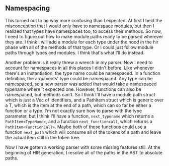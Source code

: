 ## Namespacing

This turned out to be way more confusing than I expected. At first I held the misconception that I would only have to namespace modules, but then I realized that types have namespaces too, to access their methods. So now, I need to figure out how to make module paths ready to be parsed wherever they are. I think I will add a module for each type under the hood in the hir phase with all of the methods of that type. Or I could just follow module paths through types and modules. I think that's what I'll do instead.

Another problem is it really threw a wrench in my parser. Now I need to account for namespaces in all this places I didn't before. Like whenever there's an instantiation, the type name could be namespaced. In a function definition, the arguments' type could be namespaced. Any type can be namespaced, so a new parser was added that would take a namespaced typename where it expected one. However, functions can also be namespaced, but methods can't. So I think I'll have a module path struct which is just a Vec of identifiers, and a PathItem struct which is generic over a T, which is the item at the end of a path, which can so far be either a function or a type. I'm not exactly sure how to parse with the type parameter, but I think I'll have a function, `next_typename` which returns a `PathItem<TypeName>`, and a function `next_functioncall`, which returns a `PathItem<FunctionCall>`. Maybe both of those functions could use a function `next_path` which will consume all of the tokens of a path and leave the actual item still in the token tree.

Now I have gotten a working parser with some missing features still. At the beginning of HIR generation, I resolve all of the paths in the AST to absolute paths.